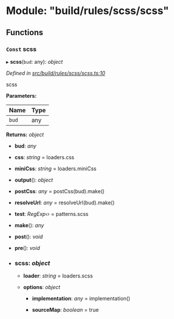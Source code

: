 # Module: "build/rules/scss/scss"

## Functions

### `Const` scss

▸ **scss**(`bud`: any): *object*

*Defined in [src/build/rules/scss/scss.ts:10](https://github.com/roots/bud-support/blob/bd00b72/src/build/rules/scss/scss.ts#L10)*

scss

**Parameters:**

Name | Type |
------ | ------ |
`bud` | any |

**Returns:** *object*

* **bud**: *any*

* **css**: *string* = loaders.css

* **miniCss**: *string* = loaders.miniCss

* **output**(): *object*

* **postCss**: *any* = postCss(bud).make()

* **resolveUrl**: *any* = resolveUrl(bud).make()

* **test**: *RegExp‹›* = patterns.scss

* **make**(): *any*

* **post**(): *void*

* **pre**(): *void*

* ### **scss**: *object*

  * **loader**: *string* = loaders.scss

  * **options**: *object*

    * **implementation**: *any* = implementation()

    * **sourceMap**: *boolean* = true
